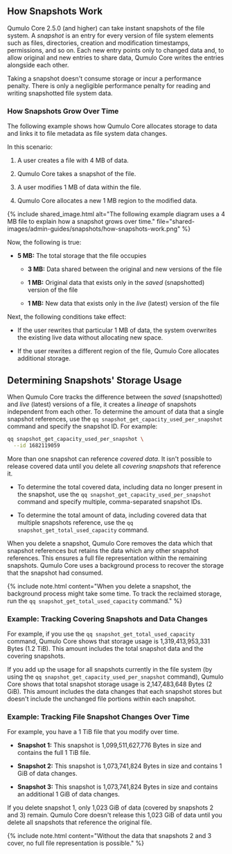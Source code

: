 ## How Snapshots Work
Qumulo Core 2.5.0 (and higher) can take instant snapshots of the file system. A _snapshot_ is an entry for every version of file system elements such as files, directories, creation and modification timestamps, permissions, and so on. Each new entry points only to changed data and, to allow original and new entries to share data, Qumulo Core writes the entries alongside each other.

Taking a snapshot doesn't consume storage or incur a performance penalty. There is only a negligible performance penalty for reading and writing snapshotted file system data.

### How Snapshots Grow Over Time
The following example shows how Qumulo Core allocates storage to data and links it to file metadata as file system data changes.

In this scenario:

1. A user creates a file with 4 MB of data.

1. Qumulo Core takes a snapshot of the file.

1. A user modifies 1 MB of data within the file.

1. Qumulo Core allocates a new 1 MB region to the modified data.

{% include shared_image.html alt="The following example diagram uses a 4 MB file to explain how a snapshot grows over time." file="shared-images/admin-guides/snapshots/how-snapshots-work.png" %}

Now, the following is true:

* **5 MB:** The total storage that the file occupies

  * **3 MB:** Data shared between the original and new versions of the file

  * **1 MB:** Original data that exists only in the _saved_ (snapshotted) version of the file

  * **1 MB:** New data that exists only in the _live_ (latest) version of the file

Next, the following conditions take effect:

* If the user rewrites that particular 1 MB of data, the system overwrites the existing live data without allocating new space.

* If the user rewrites a different region of the file, Qumulo Core allocates additional storage.


## Determining Snapshots' Storage Usage
When Qumulo Core tracks the difference between the _saved_ (snapshotted) and _live_ (latest) versions of a file, it creates a _lineage_ of snapshots independent from each other. To determine the amount of data that a single snapshot references, use the `qq snapshot_get_capacity_used_per_snapshot` command and specify the snapshot ID. For example:

```bash
qq snapshot_get_capacity_used_per_snapshot \
  --id 1682119059
```

More than one snapshot can reference _covered data_. It isn't possible to release covered data until you delete all _covering snapshots_ that reference it.

* To determine the total covered data, including data no longer present in the snapshot, use the `qq snapshot_get_capacity_used_per_snapshot` command and specify multiple, comma-separated snapshot IDs.

* To determine the total amount of data, including covered data that multiple snapshots reference, use the `qq snapshot_get_total_used_capacity` command.

When you delete a snapshot, Qumulo Core removes the data which that snapshot references but retains the data which any other snapshot references. This ensures a full file representation within the remaining snapshots. Qumulo Core uses a background process to recover the storage that the snapshot had consumed.

{% include note.html content="When you delete a snapshot, the background process might take some time. To track the reclaimed storage, run the `qq snapshot_get_total_used_capacity` command." %}

### Example: Tracking Covering Snapshots and Data Changes
For example, if you use the `qq snapshot_get_total_used_capacity` command, Qumulo Core shows that storage usage is 1,319,413,953,331 Bytes (1.2 TiB). This amount includes the total snapshot data and the covering snapshots.

If you add up the usage for all snapshots currently in the file system (by using the `qq snapshot_get_capacity_used_per_snapshot` command), Qumulo Core shows that total snapshot storage usage is 2,147,483,648 Bytes (2 GiB). This amount includes the data changes that each snapshot stores but doesn't include the unchanged file portions within each snapshot.

### Example: Tracking File Snapshot Changes Over Time
For example, you have a 1 TiB file that you modify over time.

* **Snapshot 1:** This snapshot is 1,099,511,627,776 Bytes in size and contains the full 1 TiB file.

* **Snapshot 2:** This snapshot is 1,073,741,824 Bytes in size and contains 1 GiB of data changes.

* **Snapshot 3:** This snapshot is 1,073,741,824 Bytes in size and contains an additional 1 GiB of data changes.

If you delete snapshot 1, only 1,023 GiB of data (covered by snapshots 2 and 3) remain. Qumulo Core doesn't release this 1,023 GiB of data until you delete all snapshots that reference the original file.

{% include note.html content="Without the data that snapshots 2 and 3 cover, no full file representation is possible." %}
